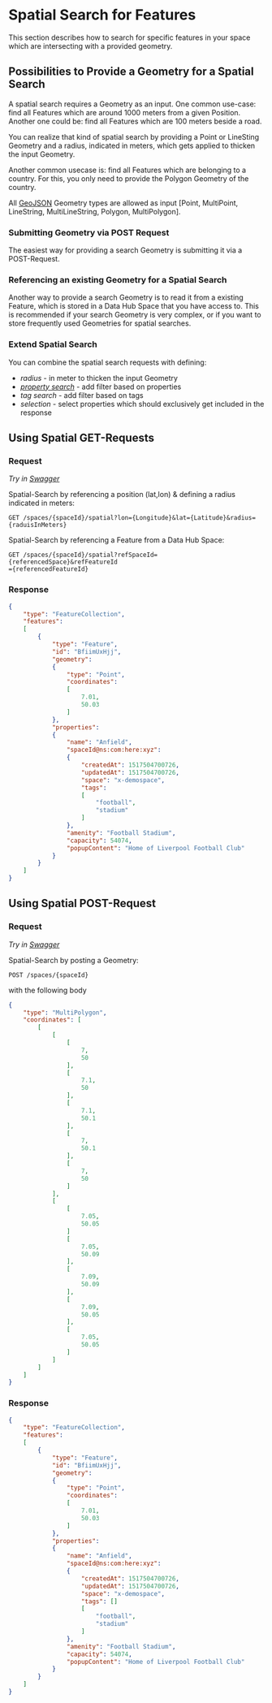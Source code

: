 # Spatial Search for Features

This section describes how to search for specific features in your space which are intersecting with a provided geometry.

## Possibilities to Provide a Geometry for a Spatial Search

A spatial search requires a Geometry as an input. One common use-case: find all Features which are
around 1000 meters from a given Position. Another one could be: find all Features which are 100 meters
beside a road.

You can realize that kind of spatial search by providing a Point or LineSting Geometry and a radius, indicated
in meters, which gets applied to thicken the input Geometry.

Another common usecase is: find all Features which are belonging to a country. For this, you only need to provide the Polygon Geometry of the country.  

All [GeoJSON](../concepts/geojsonbasics.md) Geometry
types are allowed as input [Point, MultiPoint, LineString, MultiLineString, Polygon, MultiPolygon].

### Submitting Geometry via POST Request

The easiest way for providing a search Geometry is submitting it via a POST-Request.  

### Referencing an existing Geometry for a Spatial Search

Another way to provide a search Geometry is to read it from a existing Feature, which is stored in a Data Hub Space
that you have access to. This is recommended if your search Geometry is very complex, or if you want to store
frequently used Geometries for spatial searches.

### Extend Spatial Search

You can combine the spatial search requests with defining:

+ *radius* - in meter to thicken the input Geometry
+ *[property search](../devguide/propertiessearch.md)* - add filter based on properties
+ *tag search* - add filter based on tags
+ *selection* - select properties which should exclusively get included in the response

## Using Spatial GET-Requests

### Request

*Try in [Swagger](https://xyz.api.here.com/hub/static/swagger/#/Read%20Features/getFeaturesBySpatial)*

Spatial-Search by referencing a position (lat,lon) & defining a radius indicated in meters:

```HTTP
GET /spaces/{spaceId}/spatial?lon={Longitude}&lat={Latitude}&radius={raduisInMeters}
```

Spatial-Search by referencing a Feature from a Data Hub Space:

```HTTP
GET /spaces/{spaceId}/spatial?refSpaceId={referencedSpace}&refFeatureId
={referencedFeatureId}
```

### Response

```JSON
{
    "type": "FeatureCollection",
    "features":
    [
        {
            "type": "Feature",
            "id": "BfiimUxHjj",
            "geometry":
            {
                "type": "Point",
                "coordinates":
                [
                    7.01,
                    50.03
                ]
            },
            "properties":
            {
                "name": "Anfield",
                "spaceId@ns:com:here:xyz":
                {
                    "createdAt": 1517504700726,
                    "updatedAt": 1517504700726,
                    "space": "x-demospace",
                    "tags":
                    [
                        "football",
                        "stadium"
                    ]
                },
                "amenity": "Football Stadium",
                "capacity": 54074,
                "popupContent": "Home of Liverpool Football Club"
            }
        }
    ]
}
```

## Using Spatial POST-Request

### Request

*Try in [Swagger](https://xyz.api.here.com/hub/static/swagger/#/Read%20Features/getFeaturesBySpatialPost)*

Spatial-Search by posting a Geometry:

```HTTP
POST /spaces/{spaceId}
```

with the following body

```JSON
{
    "type": "MultiPolygon",
    "coordinates": [
        [
            [
                [
                    7,
                    50
                ],
                [
                    7.1,
                    50
                ],
                [
                    7.1,
                    50.1
                ],
                [
                    7,
                    50.1
                ],
                [
                    7,
                    50
                ]
            ],
            [
                [
                    7.05,
                    50.05
                ]
                [
                    7.05,
                    50.09
                ],
                [
                    7.09,
                    50.09
                ],
                [
                    7.09,
                    50.05
                ],
                [
                    7.05,
                    50.05
                ]
            ]
        ]
    ]
}
```

### Response

```JSON
{
    "type": "FeatureCollection",
    "features":
    [
        {
            "type": "Feature",
            "id": "BfiimUxHjj",
            "geometry":
            {
                "type": "Point",
                "coordinates":
                [
                    7.01,
                    50.03
                ]
            },
            "properties":
            {
                "name": "Anfield",
                "spaceId@ns:com:here:xyz":
                {
                    "createdAt": 1517504700726,
                    "updatedAt": 1517504700726,
                    "space": "x-demospace",
                    "tags": []
                    [
                        "football",
                        "stadium"
                    ]
                },
                "amenity": "Football Stadium",
                "capacity": 54074,
                "popupContent": "Home of Liverpool Football Club"
            }
        }
    ]
}
```
